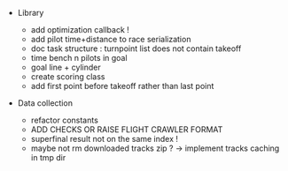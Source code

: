 * Library

    * add optimization callback !
    * add pilot time+distance to race serialization
    * doc task structure : turnpoint list does not contain takeoff
    * time bench n pilots in goal
    * goal line + cylinder
    * create scoring class
    * add first point before takeoff rather than last point

* Data collection

    * refactor constants
    * ADD CHECKS OR RAISE FLIGHT CRAWLER FORMAT
    * superfinal result not on the same index !
    * maybe not rm downloaded tracks zip ? -> implement tracks caching in tmp dir
